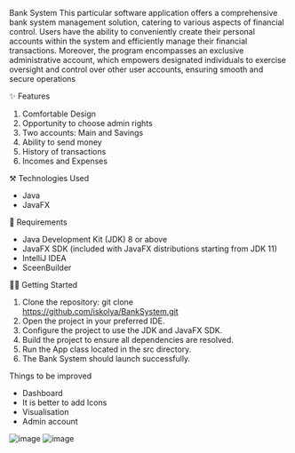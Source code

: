 Bank System
This particular software application offers a comprehensive bank system management solution, catering to various aspects of financial control. Users have the ability to conveniently create their personal accounts within the system and efficiently manage their financial transactions. Moreover, the program encompasses an exclusive administrative account, which empowers designated individuals to exercise oversight and control over other user accounts, ensuring smooth and secure operations

✨ Features

1. Comfortable Design
2. Opportunity to choose admin rights
3. Two accounts: Main and Savings
4. Ability to send money
5. History of transactions 
6. Incomes and Expenses

⚒️ Technologies Used

- Java
- JavaFX

💉 Requirements

- Java Development Kit (JDK) 8 or above
- JavaFX SDK (included with JavaFX distributions starting from JDK 11)
- IntelliJ IDEA
- SceenBuilder

🏃‍♂️ Getting Started

1. Clone the repository: git clone https://github.com/iskolya/BankSystem.git
2. Open the project in your preferred IDE.
3. Configure the project to use the JDK and JavaFX SDK.
4. Build the project to ensure all dependencies are resolved.
5. Run the App class located in the src directory.
6. The Bank System should launch successfully.

Things to be improved
- Dashboard
- It is better to add Icons
- Visualisation
- Admin account




















![image](https://github.com/iskolya/BankSystem/assets/129106958/c8767cec-06aa-46a4-8729-21c3466325a4)
![image](https://github.com/iskolya/BankSystem/assets/129106958/b9a2d688-b12e-4c84-b6aa-682e79c43fb4)
